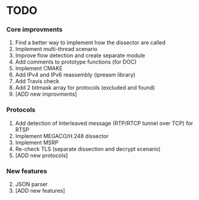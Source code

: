 # TODO

### Core improvments
1. Find a better way to implement how the dissector are called
2. Implement multi-thread scenario
3. Improve flow detection and create separate module
4. Add comments to prototype functions (for DOC)
5. Implement CMAKE
6. Add IPv4 and IPv6 reassembly (ipreasm library)
7. Add Travis check
8. Add 2 bitmask array for protocols (excluded and found)
9. [ADD new improvments]

### Protocols
1. Add detection of Interleaved message (RTP/RTCP tunnel over TCP) for RTSP
2. Implement MEGACO/H.248 dissector
3. Implement MSRP
4. Re-check TLS (separate dissection and decrypt scenario)
5. [ADD new protocols]

### New features
2. JSON parser
3. [ADD new features]
